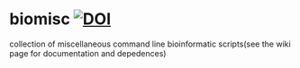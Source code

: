 # biomisc [![DOI](https://zenodo.org/badge/DOI/10.5281/zenodo.5719343.svg)](https://doi.org/10.5281/zenodo.5719343)
collection of  miscellaneous command line bioinformatic scripts(see the wiki page for documentation and depedences) 
